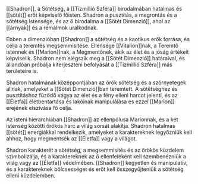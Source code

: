 [[Shadron]], a Sötétség, a [[Tízmillió Szféra]] birodalmában hatalmas és [[sötét]] erőt képviselő főisten. Shadron a pusztítás, a megrontás és a sötétség istensége, és az ő birodalma a [[Sötét Dimenzió]], ahol az [[árnyak]] és a rémálmok uralkodnak.

Ebben a dimenzióban [[Shadron]] a sötétség és a kaotikus erők forrása, és célja a teremtés megsemmisítése. Ellensége [[Vitalion]]nak, a Teremtő istennek és [[Marion]]nak, a Megmentőnek, akik az élet és a jóság értékeit képviselik. Shadron nem elégszik meg a [[Sötét Dimenzió]] határaival, és állandóan próbálja kiterjeszteni befolyását a [[Tízmillió Szféra]] más területeire is.

Shadron hatalmának középpontjában az örök sötétség és a szörnyetegek állnak, amelyeket a [[Sötét Dimenzió]]ban teremtett. A sötétséghez és pusztításhoz fűződő vágya az élet és a fény elleni harcot jelenti, és az [[Életfa]] életbentartása és lakóinak manipulálása és ezzel [[Marion]] erejének elszívása fő célja.

Az isteni hierarchiában [[Shadron]] az ellenpólusa Marionnak, és a két istenség közötti örökös harc a világ sorsát alakítja. Shadron hatalmas [[sötét]] energiákkal rendelkezik, amelyeket a karaktereknek legyőzniük kell ahhoz, hogy megmentsék az [[Életfa]] vagy a világot.

Shadron karakterét a sötétség, a megsemmisítés és az örökös küzdelem szimbolizálja, és a karaktereknek az ő ellenfeleként kell szembenézniük a világ vagy az [[Életfa]] védelmében. [[Shadron]] kegyetlen és manipulatív, és a karaktereknek bölcsességet és erőt kell összegyűjteniük a sötétség elleni küzdelemben.